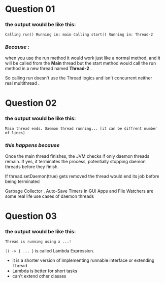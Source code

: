 # Question 01
### the output would be like this:

`Calling run()
Running in: main
Calling start()
Running in: Thread-2`

### *Because :* 
when you use the run method it would work just like a normal method,
and it will be called from the **Main** thread but the start method would call the run method in a new 
thread named **Thread-2** .

So calling run doesn't use the Thread logics and isn't concurrent neither real multithread .


# Question 02
### the output would be like this:

`Main thread ends. Daemon thread running... [it can be diffrent number of lines]
`
### *this happens because*
Once the main thread finishes, the JVM checks if only daemon threads remain. If yes, it terminates the process, potentially stopping daemon threads before they finish.

If thread.setDaemon(true) gets removed the thread would end its job before being terminated

Garbage Collector , Auto-Save Timers in GUI Apps and  File Watchers are some real life use cases of daemon threads



# Question 03
### the output would be like this:

`Thread is running using a ...!
`

`() -> { ... }` is called Lambda Expression.

- it is a shorter version of implementing runnable interface or extending Thread
- Lambda is better for short tasks
- can't extend other classes





